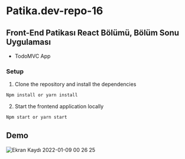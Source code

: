 # Patika.dev-repo-16
## Front-End Patikası React Bölümü, Bölüm Sonu Uygulaması
- TodoMVC App

### Setup
1. Clone the repository and install the dependencies
```bash
Npm install or yarn install
```
2. Start the frontend application locally
```bash
Npm start or yarn start
```

## Demo

![Ekran Kaydı 2022-01-09 00 26 25](https://user-images.githubusercontent.com/47625725/148660707-3617e0a1-91cd-4c78-8261-f7a7efbe7018.gif)


